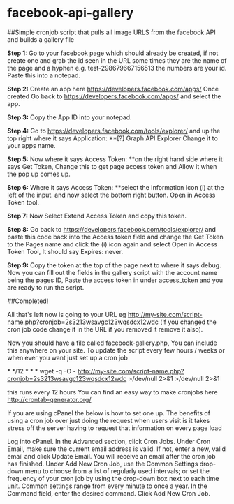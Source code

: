 # facebook-api-gallery
##Simple cronjob script that pulls all image URLS from the facebook API and builds a gallery file

**Step 1:** Go to your facebook page which should already be created, if not create one and grab the id seen in the URL some times they are the name of the page and a hyphen e.g. test-298679667156513 the numbers are your id. Paste this into a notepad.

**Step 2:** Create an app here https://developers.facebook.com/apps/ Once created Go back to https://developers.facebook.com/apps/ and select the app.

**Step 3:** Copy the App ID into your notepad.

**Step 4:** Go to https://developers.facebook.com/tools/explorer/ and up the top right where it says Application: **[?] Graph API Explorer Change it to your apps name.

**Step 5:** Now where it says Access Token: **on the right hand side where it says Get Token, Change this to get page access token and Allow it when the pop up comes up.

**Step 6:** Where it says Access Token: **select the Information Icon (i) at the left of the input. and now select the bottom right button. Open in Access Token tool.

**Step 7:** Now Select Extend Access Token and copy this token.

**Step 8:** Go back to https://developers.facebook.com/tools/explorer/ and paste this code back into the Access token field and change the Get Token to the Pages name and click the (i) icon again and select Open in Access Token Tool, It should say Expires: never.

**Step 9:** Copy the token at the top of the page next to where it says debug. Now you can fill out the fields in the gallery script with the account name being the pages ID, Paste the access token in under access_token and you are ready to run the script.

##Completed!

All that's left now is going to your URL eg http://my-site.com/script-name.php?cronjob=2s3213wsavgc123wqsdcx12wdc  (if you changed the cron job code change it in the URL if you removed it remove it also).

Now you should have a file called facebook-gallery.php, You can include this anywhere on your site. To update the script every few hours / weeks or when ever you want just set up a cron job

\* */12 * * * wget -q -O - http://my-site.com/script-name.php?cronjob=2s3213wsavgc123wqsdcx12wdc >/dev/null 2>&1 >/dev/null 2>&1

this runs every 12 hours 
You can find an easy way to make cronjobs here http://crontab-generator.org/ 

If you are using cPanel the below is how to set one up.
The benefits of using a cron job over just doing the request when users visit is it takes stress off the server having to request that information on every page load

Log into cPanel.
In the Advanced section, click Cron Jobs.
Under Cron Email, make sure the current email address is valid. If not, enter a new, valid email and click Update Email. You will receive an email after the cron job has finished.
Under Add New Cron Job, use the Common Settings drop-down menu to choose from a list of regularly used intervals; or set the frequency of your cron job by using the drop-down box next to each time unit. Common settings range from every minute to once a year.
In the Command field, enter the desired command.
Click Add New Cron Job.






